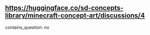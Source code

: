 ## https://huggingface.co/sd-concepts-library/minecraft-concept-art/discussions/4

contains_question: no